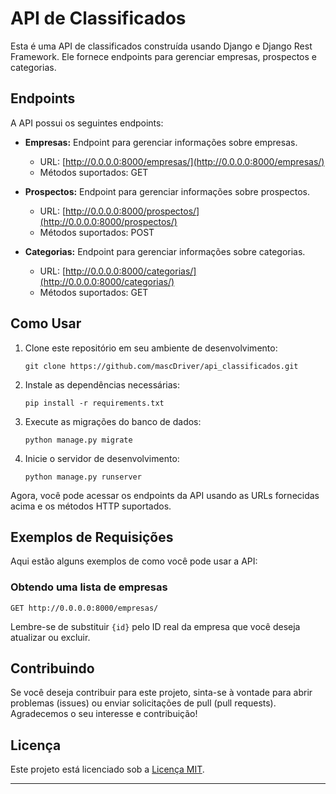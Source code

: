 # API de Classificados

Esta é uma API de classificados construída usando Django e Django Rest Framework. Ele fornece endpoints para gerenciar empresas, prospectos e categorias.

## Endpoints

A API possui os seguintes endpoints:

- **Empresas:** Endpoint para gerenciar informações sobre empresas.

    - URL: [http://0.0.0.0:8000/empresas/](http://0.0.0.0:8000/empresas/)
    - Métodos suportados: GET

- **Prospectos:** Endpoint para gerenciar informações sobre prospectos.

    - URL: [http://0.0.0.0:8000/prospectos/](http://0.0.0.0:8000/prospectos/)
    - Métodos suportados: POST

- **Categorias:** Endpoint para gerenciar informações sobre categorias.

    - URL: [http://0.0.0.0:8000/categorias/](http://0.0.0.0:8000/categorias/)
    - Métodos suportados: GET

## Como Usar

1. Clone este repositório em seu ambiente de desenvolvimento:

   ```
   git clone https://github.com/mascDriver/api_classificados.git
   ```

2. Instale as dependências necessárias:

   ```
   pip install -r requirements.txt
   ```

3. Execute as migrações do banco de dados:

   ```
   python manage.py migrate
   ```

4. Inicie o servidor de desenvolvimento:

   ```
   python manage.py runserver
   ```

Agora, você pode acessar os endpoints da API usando as URLs fornecidas acima e os métodos HTTP suportados.

## Exemplos de Requisições

Aqui estão alguns exemplos de como você pode usar a API:

### Obtendo uma lista de empresas

```
GET http://0.0.0.0:8000/empresas/
```

Lembre-se de substituir `{id}` pelo ID real da empresa que você deseja atualizar ou excluir.

## Contribuindo

Se você deseja contribuir para este projeto, sinta-se à vontade para abrir problemas (issues) ou enviar solicitações de pull (pull requests). Agradecemos o seu interesse e contribuição!

## Licença

Este projeto está licenciado sob a [Licença MIT](LICENSE).

---

